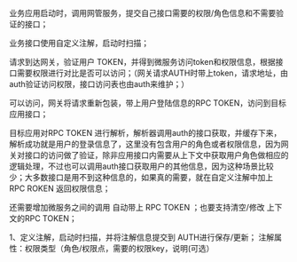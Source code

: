 业务应用启动时，调用网管服务，提交自己接口需要的权限/角色信息和不需要验证的接口；

业务接口使用自定义注解，启动时扫描；

请求到达网关，验证用户   TOKEN，并得到微服务访问token和权限信息，根据接口需要权限进行对比是否可以访问；（网关请求AUTH时带上token，请求地址，由auth验证访问权限，接口访问表也由auth来维护；）

可以访问，网关将请求重新包装，带上用户登陆信息的RPC TOKEN，访问到目标应用接口；

目标应用对RPC TOKEN 进行解析，解析器调用auth的接口获取，并缓存下来，解析成功就是用户的登录信息了，这里没有包含用户的角色或者权限信息，因为网关对接口的访问做了验证，除非应用接口内需要从上下文中获取用户角色做相应的逻辑处理，不过也可以调用auth接口获取用户的其他信息，因为这种场景比较少；大多数接口是用不到这种信息的，如果真的需要，就在自定义注解中加上RPC ROKEN 返回权限信息；

还需要增加微服务之间的调用 自动带上 RPC TOKEN ；也要支持清空/修改 上下文的RPC TOKEN；

1、定义注解，启动时扫描，并将注解信息提交到 AUTH进行保存/更新； 注解属性：权限类型（角色/权限点，需要的权限key，说明(可选）

